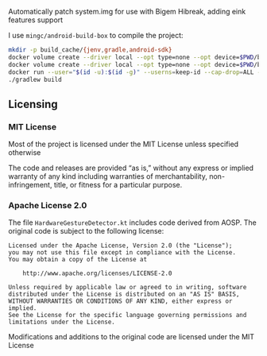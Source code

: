 Automatically patch system.img for use with Bigem Hibreak, adding eink features support

I use `mingc/android-build-box` to compile the project:

```bash
mkdir -p build_cache/{jenv,gradle,android-sdk}
docker volume create --driver local --opt type=none --opt device=$PWD/build_cache/jenv/ --opt o=bind jenv-cache
docker volume create --driver local --opt type=none --opt device=$PWD/build_cache/android-sdk/ --opt o=bind android-sdk
docker run --user="$(id -u):$(id -g)" --userns=keep-id --cap-drop=ALL -v android-sdk:/opt/android-sdk/ -v jenv-cache:/root/.jenv/ -v $PWD/build_cache/gradle/:/root/.gradle/ -v $PWD:/work:rw -w /work -ti mingc/android-build-box bash
./gradlew build
```

## Licensing

### MIT License
Most of the project is licensed under the MIT License unless specified otherwise

The code and releases are provided “as is,” without any express or implied warranty of any kind including warranties of merchantability, non-infringement, title, or fitness for a particular purpose.

### Apache License 2.0
The file `HardwareGestureDetector.kt` includes code derived from AOSP. The original code is subject to the following license:

    Licensed under the Apache License, Version 2.0 (the "License");
    you may not use this file except in compliance with the License.
    You may obtain a copy of the License at

        http://www.apache.org/licenses/LICENSE-2.0

    Unless required by applicable law or agreed to in writing, software
    distributed under the License is distributed on an "AS IS" BASIS,
    WITHOUT WARRANTIES OR CONDITIONS OF ANY KIND, either express or implied.
    See the License for the specific language governing permissions and
    limitations under the License.

Modifications and additions to the original code are licensed under the MIT License
